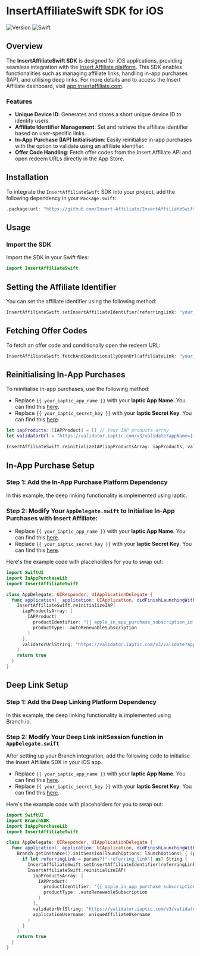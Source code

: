 # InsertAffiliateSwift SDK for iOS

![Version](https://img.shields.io/badge/version-1.0.0-brightgreen) ![Swift](https://img.shields.io/badge/Swift-5.0%2B-orange)

## Overview

The **InsertAffiliateSwift SDK** is designed for iOS applications, providing seamless integration with the [Insert Affiliate platform](https://insertaffiliate.com). This SDK enables functionalities such as managing affiliate links, handling in-app purchases (IAP), and utilising deep links. For more details and to access the Insert Affiliate dashboard, visit [app.insertaffiliate.com](https://app.insertaffiliate.com).

### Features

- **Unique Device ID**: Generates and stores a short unique device ID to identify users.
- **Affiliate Identifier Management**: Set and retrieve the affiliate identifier based on user-specific links.
- **In-App Purchase (IAP) Initialisation**: Easily reinitialise in-app purchases with the option to validate using an affiliate identifier.
- **Offer Code Handling**: Fetch offer codes from the Insert Affiliate API and open redeem URLs directly in the App Store.

## Installation

To integrate the `InsertAffiliateSwift` SDK into your project, add the following dependency in your `Package.swift`:

```swift
.package(url: "https://github.com/Insert-Affiliate/InsertAffiliateSwiftSDK.git", from: "1.0.0")
```

## Usage
### Import the SDK

Import the SDK in your Swift files:

```swift
import InsertAffiliateSwift
```

## Setting the Affiliate Identifier
You can set the affiliate identifier using the following method:

```swift
InsertAffiliateSwift.setInsertAffiliateIdentifier(referringLink: "your_affiliate_link")
```

## Fetching Offer Codes

To fetch an offer code and conditionally open the redeem URL:

```swift
InsertAffiliateSwift.fetchAndConditionallyOpenUrl(affiliateLink: "your_affiliate_link", offerCodeUrlId: "your_offer_code_url_id")
```

## Reinitialising In-App Purchases

To reinitialise in-app purchases, use the following method:

- Replace `{{ your_iaptic_app_name }}` with your **Iaptic App Name**. You can find this [here](https://www.iaptic.com/account).
- Replace `{{ your_iaptic_secret_key }}` with your **Iaptic Secret Key**. You can find this [here](https://www.iaptic.com/settings).

```swift
let iapProducts: [IAPProduct] = [] // Your IAP products array
let validatorUrl = "https://validator.iaptic.com/v3/validate?appName={{ your_iaptic_app_name }}&apiKey={{ your_iaptic_app_key_goes_here}}",

InsertAffiliateSwift.reinitializeIAP(iapProductsArray: iapProducts, validatorUrlString: validatorUrl)
```

## In-App Purchase Setup
### Step 1: Add the In-App Purchase Platform Dependency

In this example, the deep linking functionality is implemented using Iaptic.

### Step 2: Modify Your `AppDelegate.swift` to Initialise In-App Purchases with Insert Affiliate:

- Replace `{{ your_iaptic_app_name }}` with your **Iaptic App Name**. You can find this [here](https://www.iaptic.com/account).
- Replace `{{ your_iaptic_secret_key }}` with your **Iaptic Secret Key**. You can find this [here](https://www.iaptic.com/settings).

Here's the example code with placeholders for you to swap out:

```swift
import SwiftUI
import InAppPurchaseLib
import InsertAffiliateSwift

class AppDelegate: UIResponder, UIApplicationDelegate {
  func application(_ application: UIApplication, didFinishLaunchingWithOptions launchOptions: [UIApplication.LaunchOptionsKey: Any]? = nil) -> Bool {
    InsertAffiliateSwift.reinitializeIAP(
      iapProductsArray: [
        IAPProduct(
          productIdentifier: "{{ apple_in_app_purchase_subscription_id }}",
          productType: .autoRenewableSubscription
        )
      ],
      validatorUrlString: "https://validator.iaptic.com/v3/validate?appName={{ your_iaptic_app_name }}&apiKey={{ your_iaptic_app_key_goes_here }}"
    )
    return true
  }
}
```

## Deep Link Setup

### Step 1: Add the Deep Linking Platform Dependency

In this example, the deep linking functionality is implemented using Branch.io.

### Step 2: Modify Your Deep Link initSession function in `AppDelegate.swift`

After setting up your Branch integration, add the following code to initialise the Insert Affiliate SDK in your iOS app.

- Replace `{{ your_iaptic_app_name }}` with your **Iaptic App Name**. You can find this [here](https://www.iaptic.com/account).
- Replace `{{ your_iaptic_secret_key }}` with your **Iaptic Secret Key**. You can find this [here](https://www.iaptic.com/settings).

Here's the example code with placeholders for you to swap out:

```swift
import SwiftUI
import BranchSDK
import InAppPurchaseLib
import InsertAffiliateSwift

class AppDelegate: UIResponder, UIApplicationDelegate {
  func application(_ application: UIApplication, didFinishLaunchingWithOptions launchOptions: [UIApplication.LaunchOptionsKey: Any]? = nil) -> Bool {
    Branch.getInstance().initSession(launchOptions: launchOptions) { (params, error) in
      if let referringLink = params?["~referring_link"] as? String {
        InsertAffiliateSwift.setInsertAffiliateIdentifier(referringLink: referringLink)
        InsertAffiliateSwift.reinitializeIAP(
          iapProductsArray: [
            IAPProduct(
              productIdentifier: "{{ apple_in_app_purchase_subscription_id }}",
              productType: .autoRenewableSubscription
            )
          ],
          validatorUrlString: "https://validator.iaptic.com/v3/validate?appName={{ your_iaptic_app_name }}&apiKey={{ your_iaptic_app_key_goes_here }}",
          applicationUsername: uniqueAffiliateUsername
        )
      }
    }
    return true
  }
}
```